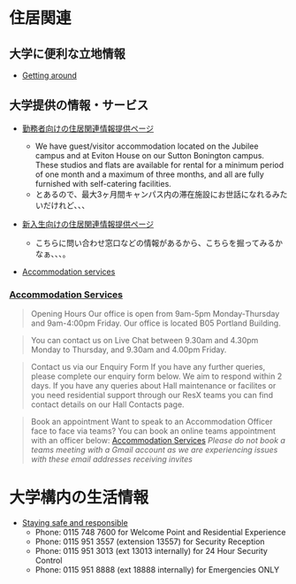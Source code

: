 # 住居関連
## 大学に便利な立地情報
* [Getting around](https://www.nottingham.ac.uk/student-living/accommodation/getting-around.aspx)

## 大学提供の情報・サービス
* [勤務者向けの住居関連情報提供ページ](https://www.nottingham.ac.uk/jobs/moving-to-nottingham/accommodation.aspx)
  * We have guest/visitor accommodation located on the Jubilee campus and at Eviton House on our Sutton Bonington campus.  These studios and flats are available for rental for a minimum period of one month and a maximum of three months, and all are fully furnished with self-catering facilities.
  * とあるので、最大3ヶ月間キャンパス内の滞在施設にお世話になれるみたいだけれど、、、

* [新入生向けの住居関連情報提供ページ](https://www.nottingham.ac.uk/student-living/accommodation/index.aspx)
  * こちらに問い合わせ窓口などの情報があるから、こちらを掘ってみるかなぁ、、、。
* [Accommodation services](https://www.nottingham.ac.uk/studentservices/services/accommodation.aspx)

### [Accommodation Services](https://www.nottingham.ac.uk/student-living/contact.aspx)
 
> Opening Hours
> Our office is open from 9am-5pm Monday-Thursday and 9am-4:00pm Friday. Our office is located B05 Portland Building.

> You can contact us on Live Chat between 9.30am and 4.30pm Monday to Thursday, and 9.30am and 4.00pm Friday.

> Contact us via our Enquiry Form
> If you have any further queries, please complete our enquiry form below. We aim to respond within 2 days. If you have any queries about Hall maintenance or facilites or you need residential support through our ResX teams you can find contact details on our Hall Contacts page. 

> Book an appointment
> Want to speak to an Accommodation Officer face to face via teams? You can book an online teams appointment with an officer below:
[Accommodation Services](https://outlook.office365.com/book/AccommodationServices@UniofNottm.onmicrosoft.com/)
> *Please do not book a teams meeting with a Gmail account as we are experiencing issues with these email addresses receiving invites*

# 大学構内の生活情報
* [Staying safe and responsible](https://www.nottingham.ac.uk/student-living/accommodation/staying-safe-and-responsible.aspx)
  * Phone: 0115 748 7600 for Welcome Point and Residential Experience
  * Phone: 0115 951 3557 (extension 13557) for Security Reception
  * Phone: 0115 951 3013 (ext 13013 internally) for 24 Hour Security Control
  * Phone: 0115 951 8888 (ext 18888 internally) for Emergencies ONLY
